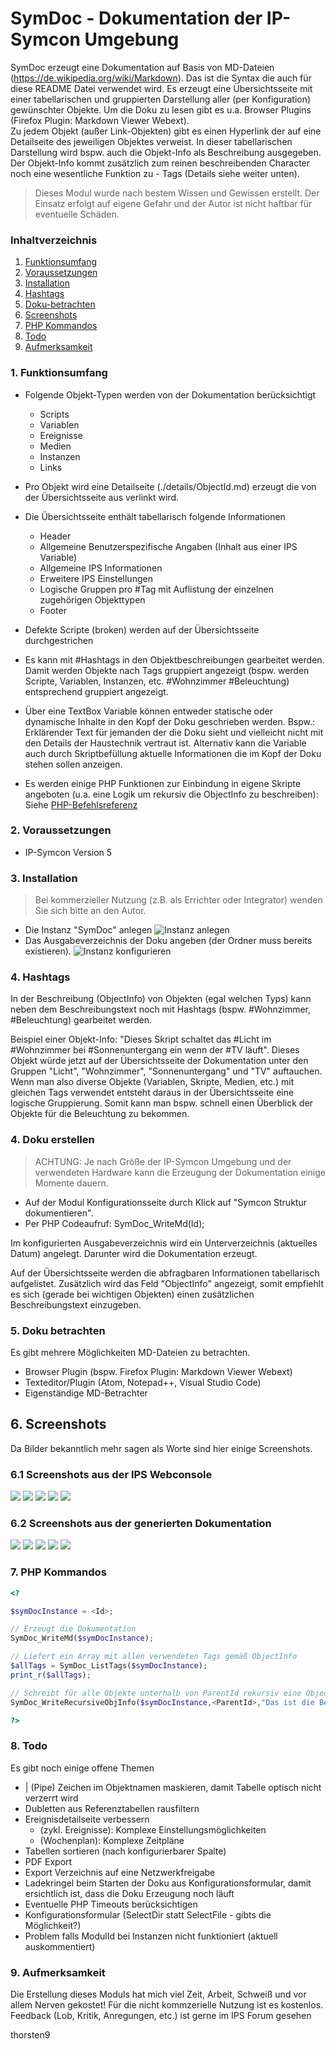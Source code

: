 # SymDoc - Dokumentation der IP-Symcon Umgebung
SymDoc erzeugt eine Dokumentation auf Basis von MD-Dateien (https://de.wikipedia.org/wiki/Markdown). Das ist die Syntax die auch für diese README Datei verwendet wird.
Es erzeugt eine Übersichtsseite mit einer tabellarischen und gruppierten Darstellung aller (per Konfiguration) gewünschter
Objekte. Um die Doku zu lesen gibt es u.a. Browser Plugins (Firefox Plugin: Markdown Viewer Webext).   
Zu jedem Objekt (außer Link-Objekten) gibt es einen Hyperlink der auf eine Detailseite des jeweiligen Objektes verweist.
In dieser tabellarischen Darstellung wird bspw. auch die Objekt-Info als Beschreibung ausgegeben.
Der Objekt-Info kommt zusätzlich zum reinen beschreibenden Character noch eine wesentliche Funktion zu - Tags (Details siehe weiter unten).

> Dieses Modul wurde nach bestem Wissen und Gewissen erstellt. Der Einsatz erfolgt auf eigene Gefahr und der Autor ist nicht haftbar für eventuelle Schäden.

### Inhaltverzeichnis

1. [Funktionsumfang](#1-funktionsumfang)
2. [Voraussetzungen](#2-voraussetzungen)
3. [Installation](#3-installation)
4. [Hashtags](#4-hashtags)
5. [Doku-betrachten](#5-doku-betrachten)
6. [Screenshots](#6-screenshots)
7. [PHP Kommandos](#7-php-kommandos)
8. [Todo](#8-todo)
9. [Aufmerksamkeit](#9-aufmerksamkeit)


### 1. Funktionsumfang
* Folgende Objekt-Typen werden von der Dokumentation berücksichtigt
    * Scripts
    * Variablen
    * Ereignisse
    * Medien
    * Instanzen
    * Links

* Pro Objekt wird eine Detailseite (./details/ObjectId.md) erzeugt die von der Übersichtsseite aus verlinkt wird.
* Die Übersichtsseite enthält tabellarisch folgende Informationen
    * Header
    * Allgemeine Benutzerspezifische Angaben (Inhalt aus einer IPS Variable)
    * Allgemeine IPS Informationen
    * Erweitere IPS Einstellungen
    * Logische Gruppen pro #Tag mit Auflistung der einzelnen zugehörigen Objekttypen
    * Footer
* Defekte Scripte (broken) werden auf der Übersichtsseite durchgestrichen
* Es kann mit #Hashtags in den Objektbeschreibungen gearbeitet werden. Damit werden Objekte nach Tags gruppiert angezeigt (bspw. werden Scripte, Variablen, Instanzen, etc. #Wohnzimmer #Beleuchtung) entsprechend gruppiert angezeigt.
* Über eine TextBox Variable können entweder statische oder dynamische Inhalte in den Kopf der Doku geschrieben werden. Bspw.: Erklärender Text für jemanden der die Doku sieht und vielleicht nicht mit den Details der Haustechnik vertraut ist. Alternativ kann die Variable auch durch Skriptbefüllung aktuelle Informationen die im Kopf der Doku stehen sollen anzeigen.
* Es werden einige PHP Funktionen zur Einbindung in eigene Skripte angeboten (u.a. eine Logik um rekursiv die ObjectInfo zu beschreiben): Siehe [PHP-Befehlsreferenz](#7-php-befehlsreferenz)


### 2. Voraussetzungen
* IP-Symcon Version 5

### 3. Installation

> Bei kommerzieller Nutzung (z.B. als Errichter oder Integrator) wenden Sie sich bitte an den Autor.

* Die Instanz "SymDoc" anlegen
![Instanz anlegen](./screenshots/symdocAddInstance.png)
* Das Ausgabeverzeichnis der Doku angeben (der Ordner muss bereits existieren).
![Instanz konfigurieren](./screenshots/symdocConfiguration.png)

### 4. Hashtags
In der Beschreibung (ObjectInfo) von Objekten (egal welchen Typs) kann neben dem Beschreibungstext noch mit Hashtags (bspw. #Wohnzimmer, #Beleuchtung) gearbeitet werden.

Beispiel einer Objekt-Info: "Dieses Skript schaltet das #Licht im #Wohnzimmer bei #Sonnenuntergang ein wenn der #TV läuft".
Dieses Objekt würde jetzt auf der Übersichtsseite der Dokumentation unter den Gruppen "Licht", "Wohnzimmer", "Sonnenuntergang" und "TV" auftauchen.
Wenn man also diverse Objekte (Variablen, Skripte, Medien, etc.) mit gleichen Tags verwendet entsteht daraus in der Übersichtsseite eine logische Gruppierung. Somit kann man bspw. schnell einen Überblick der Objekte für die Beleuchtung zu bekommen.

### 4. Doku erstellen
> ACHTUNG: Je nach Größe der IP-Symcon Umgebung und der verwendeten Hardware kann die Erzeugung der Dokumentation einige Momente dauern.
* Auf der Modul Konfigurationsseite durch Klick auf "Symcon Struktur dokumentieren".
* Per PHP Codeaufruf: SymDoc_WriteMd(Id);    

Im konfigurierten Ausgabeverzeichnis wird ein Unterverzeichnis (aktuelles Datum) angelegt. Darunter wird die Dokumentation erzeugt.

Auf der Übersichtsseite werden die abfragbaren Informationen tabellarisch aufgelistet. Zusätzlich wird das Feld "ObjectInfo" angezeigt, somit empfiehlt es sich (gerade bei wichtigen Objekten) einen zusätzlichen Beschreibungstext einzugeben.

### 5. Doku betrachten
Es gibt mehrere Möglichkeiten MD-Dateien zu betrachten.
* Browser Plugin (bspw. Firefox Plugin: Markdown Viewer Webext)
* Texteditor/Plugin (Atom, Notepad++, Visual Studio Code)
* Eigenständige MD-Betrachter

## 6. Screenshots
Da Bilder bekanntlich mehr sagen als Worte sind hier einige Screenshots.

### 6.1 Screenshots aus der IPS Webconsole
![](./screenshots/objectTreeOverview.png)
![](./screenshots/addEventWithConditions.png)
![](./screenshots/addScriptBroken.png)
![](./screenshots/addScriptWorking.png)
![](./screenshots/addVarLogged.png)

### 6.2 Screenshots aus der generierten Dokumentation
![](./screenshots/symdocOverviewHeader.png)
![](./screenshots/symdocOverviewTocContent.png)
![](./screenshots/symdocScript.png)
![](./screenshots/symdocEvent.png)
![](./screenshots/symdocOverviewUntagged.png)


### 7. PHP Kommandos

```php
<?

$symDocInstance = <Id>;

// Erzeugt die Dokumentation
SymDoc_WriteMd($symDocInstance);

// Liefert ein Array mit allen verwendeten Tags gemäß ObjectInfo
$allTags = SymDoc_ListTags($symDocInstance);
print_r($allTags);

// Schreibt für alle Objekte unterhalb von ParentId rekursiv eine ObjectInfo und hängt diese an eine bestehende ObjectInfo an.
SymDoc_WriteRecursiveObjInfo($symDocInstance,<ParentId>,"Das ist die Beschreibung. #Tag1 #Tag2", true);

?>
```

### 8. Todo
Es gibt noch einige offene Themen
* | (Pipe) Zeichen im Objektnamen maskieren, damit Tabelle optisch nicht verzerrt wird
* Dubletten aus Referenztabellen rausfiltern
* Ereignisdetailseite verbessern
    * (zykl. Ereignisse): Komplexe Einstellungsmöglichkeiten
    * (Wochenplan): Komplexe Zeitpläne
* Tabellen sortieren (nach konfigurierbarer Spalte)
* PDF Export
* Export Verzeichnis auf eine Netzwerkfreigabe
* Ladekringel beim Starten der Doku aus Konfigurationsformular, damit ersichtlich ist, dass die Doku Erzeugung noch läuft
* Eventuelle PHP Timeouts berücksichtigen
* Konfigurationsformular (SelectDir statt SelectFile - gibts die Möglichkeit?)
* Problem falls ModulId bei Instanzen nicht funktioniert (aktuell auskommentiert)


### 9. Aufmerksamkeit
Die Erstellung dieses Moduls hat mich viel Zeit, Arbeit, Schweiß und vor allem Nerven gekostet!
Für die nicht kommzerielle Nutzung ist es kostenlos. Feedback (Lob, Kritik, Anregungen, etc.) ist gerne im IPS Forum gesehen

thorsten9
